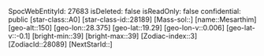 ﻿---
location: [19.29,28.375,150]
type: Station
tags:
- astro/Star

---
SpocWebEntityId: 27683
isDeleted: false
isReadOnly: false
confidential: public
[star-class::A0]
[star-class-id::28189]
[Mass-sol::]
[name::Mesarthim]
[geo-alt::150]
[geo-lon::28.375]
[geo-lat::19.29]
[geo-lon-v::0.006]
[geo-lat-v::-0.1]
[bright-min::39]
[bright-max::39]
[Zodiac-index::3]
[ZodiacId::28089]
[NextStarId::]

